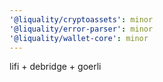 ```yaml
---
'@liquality/cryptoassets': minor
'@liquality/error-parser': minor
'@liquality/wallet-core': minor
---
```


lifi + debridge + goerli
